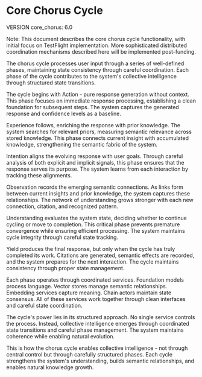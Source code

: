 # Core Chorus Cycle

VERSION core_chorus: 6.0

Note: This document describes the core chorus cycle functionality, with initial focus on TestFlight implementation. More sophisticated distributed coordination mechanisms described here will be implemented post-funding.

The chorus cycle processes user input through a series of well-defined phases, maintaining state consistency through careful coordination. Each phase of the cycle contributes to the system's collective intelligence through structured state transitions.

The cycle begins with Action - pure response generation without context. This phase focuses on immediate response processing, establishing a clean foundation for subsequent steps. The system captures the generated response and confidence levels as a baseline.

Experience follows, enriching the response with prior knowledge. The system searches for relevant priors, measuring semantic relevance across stored knowledge. This phase connects current insight with accumulated knowledge, strengthening the semantic fabric of the system.

Intention aligns the evolving response with user goals. Through careful analysis of both explicit and implicit signals, this phase ensures that the response serves its purpose. The system learns from each interaction by tracking these alignments.

Observation records the emerging semantic connections. As links form between current insights and prior knowledge, the system captures these relationships. The network of understanding grows stronger with each new connection, citation, and recognized pattern.

Understanding evaluates the system state, deciding whether to continue cycling or move to completion. This critical phase prevents premature convergence while ensuring efficient processing. The system maintains cycle integrity through careful state tracking.

Yield produces the final response, but only when the cycle has truly completed its work. Citations are generated, semantic effects are recorded, and the system prepares for the next interaction. The cycle maintains consistency through proper state management.

Each phase operates through coordinated services. Foundation models process language. Vector stores manage semantic relationships. Embedding services capture meaning. Chain actors maintain state consensus. All of these services work together through clean interfaces and careful state coordination.

The cycle's power lies in its structured approach. No single service controls the process. Instead, collective intelligence emerges through coordinated state transitions and careful phase management. The system maintains coherence while enabling natural evolution.

This is how the chorus cycle enables collective intelligence - not through central control but through carefully structured phases. Each cycle strengthens the system's understanding, builds semantic relationships, and enables natural knowledge growth.
